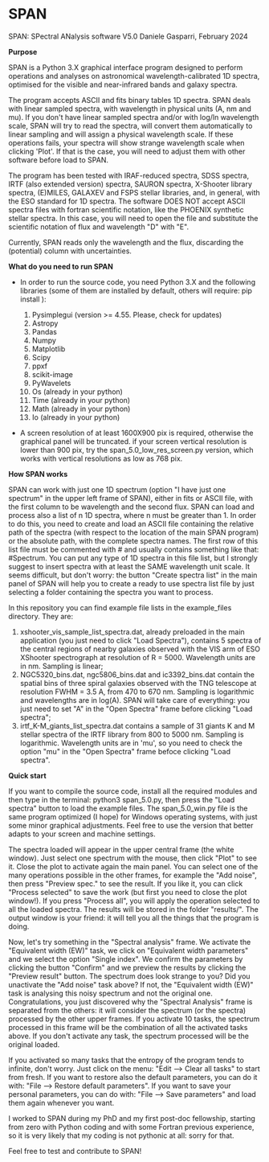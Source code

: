 # SPAN
SPAN: SPectral ANalysis software V5.0
Daniele Gasparri, February 2024



****Purpose****

SPAN is a Python 3.X graphical interface program designed to perform operations and analyses on astronomical wavelength-calibrated 1D spectra, optimised for the visible and near-infrared bands and galaxy spectra. 

The program accepts ASCII and fits binary tables 1D spectra.
SPAN deals with linear sampled spectra, with wavelength in physical units (A, nm and mu). If you don't have linear sampled spectra and/or with log/ln wavelength scale, SPAN will try to read the spectra, will convert them automatically to linear sampling and will assign a physical wavelength scale. If these operations fails, your spectra will show strange wavelength scale when clicking 'Plot'. If that is the case, you will need to adjust them with other software before load to SPAN.

The program has been tested with IRAF-reduced spectra, SDSS spectra, IRTF (also extended version) spectra, SAURON spectra, X-Shooter library spectra, (E)MILES, GALAXEV and FSPS stellar libraries, and, in general, with the ESO standard for 1D spectra.
The software DOES NOT accept ASCII spectra files with fortran scientific notation, like the PHOENIX synthetic stellar spectra. In this case, you will need to open the file and substitute the scientific notation of flux and wavelength "D" with "E".

Currently, SPAN reads only the wavelength and the flux, discarding the (potential) column with uncertainties.



****What do you need to run SPAN****

- In order to run the source code, you need Python 3.X and the following libraries (some of them are installed by default, others will require: pip install <library>):
    1) Pysimplegui (version >= 4.55. Please, check for updates)
    2) Astropy
    3) Pandas
    4) Numpy
    6) Matplotlib
    7) Scipy
    8) ppxf
    9) scikit-image
    10) PyWavelets
    11) Os (already in your python)
    12) Time (already in your python)
    13) Math (already in your python)
    14) Io (already in your python)

 - A screen resolution of at least 1600X900 pix is required, otherwise the graphical panel will be truncated. if your screen vertical resolution is lower than 900 pix, try the span_5.0_low_res_screen.py version, which works with vertical resolutions as low as 768 pix.
 

    
****How SPAN works****

SPAN can work with just one 1D spectrum (option "I have just one spectrum" in the upper left frame of SPAN), either in fits or ASCII file, with the first column to be wavelength and the second flux.
SPAN can load and process also a list of n 1D spectra, where n must be greater than 1. In order to do this, you need to create and load an ASCII file containing the relative path of the spectra (with respect to the location of the main SPAN program) or the absolute path, with the complete spectra names. The first row of this list file must be commented with # and usually contains something like that: #Spectrum. You can put any type of 1D spectra in this file list, but I strongly suggest to insert spectra with at least the SAME wavelength unit scale.
It seems difficult, but don't worry: the button "Create spectra list" in the main panel of SPAN will help you to create a ready to use spectra list file by just selecting a folder containing the spectra you want to process.

In this repository you can find example file lists in the example_files directory. They are:
1) xshooter_vis_sample_list_spectra.dat, already preloaded in the main application (you just need to click "Load Spectra"), contains 5 spectra of the central regions of nearby galaxies observed with the VIS arm of ESO XShooter spectrograph at resolution of R = 5000. Wavelength units are in nm. Sampling is linear;
2) NGC5320_bins.dat, ngc5806_bins.dat and ic3392_bins.dat contain the spatial bins of three spiral galaxies observed with the TNG telescope at resolution FWHM = 3.5 A, from 470 to 670 nm. Sampling is logarithmic and wavelengths are in log(A). SPAN will take care of everything: you just need to set "A" in the "Open Spectra" frame before clicking "Load spectra";
3) irtf_K-M_giants_list_spectra.dat contains a sample of 31 giants K and M stellar spectra of the IRTF library from 800 to 5000 nm. Sampling is logarithmic. Wavelength units are in 'mu', so you need to check the option "mu" in the "Open Spectra" frame befoce clicking "Load spectra".



****Quick start****

If you want to compile the source code, install all the required modules and then type in the terminal: python3 span_5.0.py, then press the "Load spectra" button to load the example files. 
The span_5.0_win.py file is the same program optimized (I hope) for Windows operating systems, with just some minor graphical adjustments. Feel free to use the version that better adapts to your screen and machine settings.

The spectra loaded will appear in the upper central frame (the white window). 
Just select one spectrum with the mouse, then click "Plot" to see it. Close the plot to activate again the main panel. 
You can select one of the many operations possible in the other frames, for example the "Add noise", then press "Preview spec." to see the result. If you like it, you can click "Process selected" to save the work (but first you need to close the plot window!). If you press "Process all", you will apply the operation selected to all the loaded spectra. The results will be stored in the folder "results/". The output window is your friend: it will tell you all the things that the program is doing.

Now, let's try something in the "Spectral analysis" frame. We activate the "Equivalent width (EW)" task, we click on "Equivalent width parameters" and we select the option "Single index". We confirm the parameters by clicking the button "Confirm" and we preview the results by clicking the "Preview result" button. 
The spectrum does look strange to you? Did you unactivate the "Add noise" task above? If not, the "Equivalent width (EW)" task is analysing this noisy spectrum and not the original one. Congratulations, you just discovered why the "Spectral Analysis" frame is separated from the others: it will consider the spectrum (or the spectra) processed by the other upper frames. If you activate 10 tasks, the spectrum processed in this frame will be the combination of all the activated tasks above. If you don't activate any task, the spectrum processed will be the original loaded. 

If you activated so many tasks that the entropy of the program tends to infinite, don't worry. Just click on the menu: "Edit --> Clear all tasks" to start from fresh. If you want to restore also the default parameters, you can do it with: "File --> Restore default parameters". If you want to save your personal parameters, you can do with: "File --> Save parameters" and load them again whenever you want.

I worked to SPAN during my PhD and my first post-doc fellowship, starting from zero with Python coding and with some Fortran previous experience, so it is very likely that my coding is not pythonic at all: sorry for that. 

Feel free to test and contribute to SPAN!
